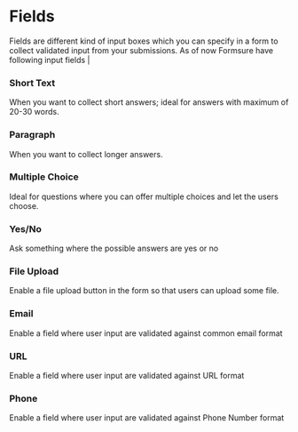 # Fields

Fields are different kind of input boxes which you can specify in a form to collect validated input from your submissions. As of now Formsure have following input fields
|

### Short Text

When you want to collect short answers; ideal for answers with maximum of 20-30 words.

### Paragraph

When you want to collect longer answers.

### Multiple Choice

Ideal for questions where you can offer multiple choices and let the users choose.

### Yes/No

Ask something where the possible answers are yes or no

### File Upload

Enable a file upload button in the form so that users can upload some file.

### Email

Enable a field where user input are validated against common email format

### URL

Enable a field where user input are validated against URL format

### Phone

Enable a field where user input are validated against Phone Number format
